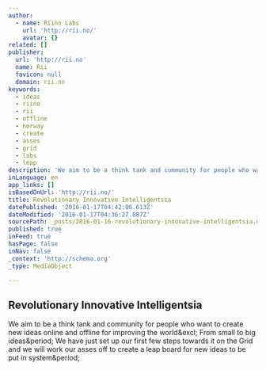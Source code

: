 ```yaml
---
author:
  - name: Riino Labs
    url: 'http://rii.no/'
    avatar: {}
related: []
publisher:
  url: 'http://rii.no'
  name: Rii
  favicon: null
  domain: rii.no
keywords:
  - ideas
  - riino
  - rii
  - offline
  - norway
  - create
  - asses
  - grid
  - labs
  - leap
description: 'We aim to be a think tank and community for people who want to create new ideas online and offline for improving the world! From small to big ideas. We have just set up our first few steps towards it on the Grid and we will work our asses off to create a leap board for new ideas to be put in system.'
inLanguage: en
app_links: []
isBasedOnUrl: 'http://rii.no/'
title: Revolutionary Innovative Intelligentsia
datePublished: '2016-01-17T04:42:06.613Z'
dateModified: '2016-01-17T04:36:27.887Z'
sourcePath: _posts/2016-01-16-revolutionary-innovative-intelligentsia.md
published: true
inFeed: true
hasPage: false
inNav: false
_context: 'http://schema.org'
_type: MediaObject

---
```

<article style=""><h1>Revolutionary Innovative Intelligentsia</h1><p>We aim to be a think tank and community for people who want to create new ideas online and offline for improving the world&amp;excl; From small to big ideas&amp;period; We have just set up our first few steps towards it on the Grid and we will work our asses off to create a leap board for new ideas to be put in system&amp;period;</p></article>